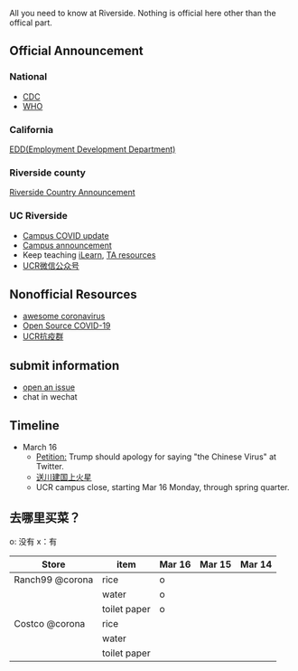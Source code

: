 All you need to know at Riverside. Nothing is official here other than the offical part.
## Official Announcement

### National
* [CDC](https://www.cdc.gov/coronavirus/2019-nCoV/index.html)
* [WHO](https://www.who.int/emergencies/diseases/novel-coronavirus-2019)

### California
[EDD(Employment Development Department)](https://www.edd.ca.gov/about_edd/coronavirus-2019.htm)

### Riverside county
[Riverside Country Announcement](https://www.rivcoph.org/coronavirus)


### UC Riverside

* [Campus COVID update](https://ehs.ucr.edu/coronavirus) 
* [Campus announcement](https://insideucr.ucr.edu/announcements)
* Keep teaching [iLearn](https://keepteaching.ucr.edu/ilearn), [TA resources](https://keepteaching.ucr.edu/ta-resources)
* [UCR微信公众号](https://open.weixin.qq.com/qr/code?username=gh_7d6f6ca60162)

## Nonofficial Resources
* [awesome coronavirus](https://github.com/soroushchehresa/awesome-coronavirus)
* [Open Source COVID-19](https://weileizeng.github.io/Open-Source-COVID-19/)
* [UCR抗疫群](https://raw.githubusercontent.com/WeileiZeng/COVID-Riverside/master/ucr-covid.png)

## submit information
* [open an issue](https://github.com/WeileiZeng/COVID-Riverside/issues) 
* chat in wechat


## Timeline
* March 16
  * [Petition:](https://petitions.whitehouse.gov/petition/president-trump-owes-all-chinese-apologies-naming-covid19-chinese-virus-his-latest-twitter) Trump should apology for saying "the Chinese Virus" at Twitter.
  * [送川建国上火星](http://chng.it/bkVd2DdjPd)
  * UCR campus close, starting Mar 16 Monday, through spring quarter.

## 去哪里买菜？
o: 没有   x：有

| Store | item | Mar 16| Mar 15 | Mar 14 |
|-------|------|------------|--|--|
| Ranch99 @corona| rice| o  | | |
|  | water  | o | | |
|  | toilet paper | o | | |
| Costco @corona| rice| | | |
|  | water | | | |
|  | toilet paper | | | |

